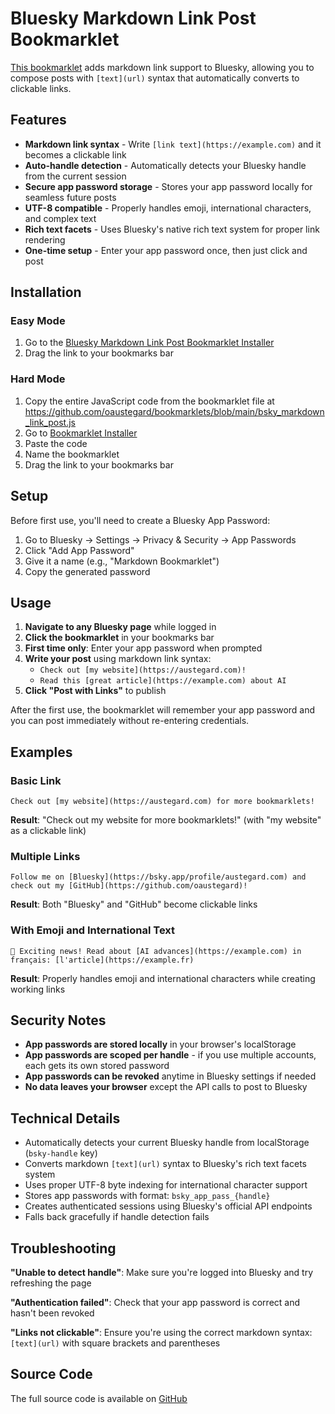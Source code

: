 # Bluesky Markdown Link Post Bookmarklet

[This bookmarklet](https://github.com/oaustegard/bookmarklets/blob/main/bsky_markdown_link_post.js) adds markdown link support to Bluesky, allowing you to compose posts with `[text](url)` syntax that automatically converts to clickable links.

## Features

- **Markdown link syntax** - Write `[link text](https://example.com)` and it becomes a clickable link
- **Auto-handle detection** - Automatically detects your Bluesky handle from the current session
- **Secure app password storage** - Stores your app password locally for seamless future posts
- **UTF-8 compatible** - Properly handles emoji, international characters, and complex text
- **Rich text facets** - Uses Bluesky's native rich text system for proper link rendering
- **One-time setup** - Enter your app password once, then just click and post

## Installation

### Easy Mode
1. Go to the [Bluesky Markdown Link Post Bookmarklet Installer](https://austegard.com/bookmarklet-installer.html?bookmarklet=bsky_markdown_link_post.js)
2. Drag the link to your bookmarks bar

### Hard Mode
1. Copy the entire JavaScript code from the bookmarklet file at https://github.com/oaustegard/bookmarklets/blob/main/bsky_markdown_link_post.js
2. Go to [Bookmarklet Installer](https://austegard.com/bookmarklet-installer.html)
3. Paste the code
4. Name the bookmarklet
5. Drag the link to your bookmarks bar

## Setup

Before first use, you'll need to create a Bluesky App Password:

1. Go to Bluesky → Settings → Privacy & Security → App Passwords
2. Click "Add App Password"
3. Give it a name (e.g., "Markdown Bookmarklet")
4. Copy the generated password

## Usage

1. **Navigate to any Bluesky page** while logged in
2. **Click the bookmarklet** in your bookmarks bar
3. **First time only**: Enter your app password when prompted
4. **Write your post** using markdown link syntax:
   - `Check out [my website](https://austegard.com)!`
   - `Read this [great article](https://example.com) about AI`
5. **Click "Post with Links"** to publish

After the first use, the bookmarklet will remember your app password and you can post immediately without re-entering credentials.

## Examples

### Basic Link
```
Check out [my website](https://austegard.com) for more bookmarklets!
```
**Result**: "Check out my website for more bookmarklets!" (with "my website" as a clickable link)

### Multiple Links
```
Follow me on [Bluesky](https://bsky.app/profile/austegard.com) and check out my [GitHub](https://github.com/oaustegard)!
```
**Result**: Both "Bluesky" and "GitHub" become clickable links

### With Emoji and International Text
```
🎉 Exciting news! Read about [AI advances](https://example.com) in français: [l'article](https://example.fr)
```
**Result**: Properly handles emoji and international characters while creating working links

## Security Notes

- **App passwords are stored locally** in your browser's localStorage
- **App passwords are scoped per handle** - if you use multiple accounts, each gets its own stored password
- **App passwords can be revoked** anytime in Bluesky settings if needed
- **No data leaves your browser** except the API calls to post to Bluesky

## Technical Details

- Automatically detects your current Bluesky handle from localStorage (`bsky-handle` key)
- Converts markdown `[text](url)` syntax to Bluesky's rich text facets system
- Uses proper UTF-8 byte indexing for international character support
- Stores app passwords with format: `bsky_app_pass_{handle}`
- Creates authenticated sessions using Bluesky's official API endpoints
- Falls back gracefully if handle detection fails

## Troubleshooting

**"Unable to detect handle"**: Make sure you're logged into Bluesky and try refreshing the page

**"Authentication failed"**: Check that your app password is correct and hasn't been revoked

**"Links not clickable"**: Ensure you're using the correct markdown syntax: `[text](url)` with square brackets and parentheses

## Source Code

The full source code is available on [GitHub](https://github.com/oaustegard/bookmarklets/blob/main/bsky_markdown_link_post.js)
